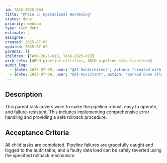 ```yaml
---
id: TASK-2025-004
title: "Phase 3: Operational Hardening"
status: done
priority: medium
type: tech_debt
estimate: L
assignee: 
created: 2025-07-09
updated: 2025-07-09
parents: []
children: [TASK-2025-018, TASK-2025-019]
arch_refs: [ARCH-pipeline-utilities, ARCH-pipeline-step-transform]
audit_log:
  - {date: 2025-07-09, user: "@AI-DocArchitect", action: "created with status backlog"}
  - {date: 2025-07-09, user: "@AI-Assistant", action: "marked done after all child tasks completed and operational hardening implemented"}
---
```

## Description
This parent task covers work to make the pipeline robust, easy to operate, and failure-resistant. This includes implementing comprehensive error handling and providing a safe rollback procedure.

## Acceptance Criteria
All child tasks are completed. Pipeline failures are gracefully caught and logged to the audit table, and a faulty data load can be safely reverted using the specified rollback mechanism. 